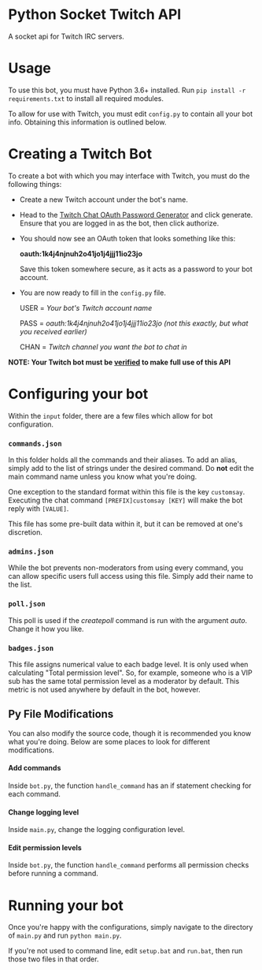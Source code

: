 # Python Socket Twitch API
A socket api for Twitch IRC servers.

# Usage
To use this bot, you must have Python 3.6+ installed. Run `pip install -r requirements.txt` to install all required modules.

To allow for use with Twitch, you must edit `config.py` to contain all your bot info. Obtaining this information is outlined below.

# Creating a Twitch Bot
To create a bot with which you may interface with Twitch, you must do the following things:

- Create a new Twitch account under the bot's name.
- Head to the [Twitch Chat OAuth Password Generator](twitchapps.com/tmi) and click generate. Ensure that you are logged in as the bot, then click authorize.
- You should now see an OAuth token that looks something like this:

   __oauth:1k4j4njnuh2o41jo1j4jjj11io23jo__

   Save this token somewhere secure, as it acts as a password to your bot account.

- You are now ready to fill in the `config.py` file.

   USER = *Your bot's Twitch account name*

   PASS = *oauth:1k4j4njnuh2o41jo1j4jjj11io23jo (not this exactly, but what you received earlier)*

   CHAN = *Twitch channel you want the bot to chat in*

__NOTE: Your Twitch bot must be [verified](https://dev.twitch.tv/limit-increase) to make full use of this API__

# Configuring your bot
Within the `input` folder, there are a few files which allow for bot configuration.

### `commands.json`
In this folder holds all the commands and their aliases. To add an alias, simply add to the list of strings under the desired command. Do **not** edit the main command name unless you know what you're doing.

One exception to the standard format within this file is the key `customsay`. Executing the chat command `[PREFIX]customsay [KEY]` will make the bot reply with `[VALUE]`. 

This file has some pre-built data within it, but it can be removed at one's discretion.

### `admins.json`
While the bot prevents non-moderators from using every command, you can allow specific users full access using this file. Simply add their name to the list.

### `poll.json`
This poll is used if the _createpoll_ command is run with the argument _auto_. Change it how you like.

### `badges.json`
This file assigns numerical value to each badge level. It is only used when calculating "Total permission level". So, for example, someone who is a VIP sub has the same total permission level as a moderator by default. This metric is not used anywhere by default in the bot, however.

## Py File Modifications
You can also modify the source code, though it is recommended you know what you're doing. Below are some places to look for different modifications.

#### Add commands
Inside `bot.py`, the function `handle_command` has an if statement checking for each command.

#### Change logging level
Inside `main.py`, change the logging configuration level.

#### Edit permission levels
Inside `bot.py`, the function `handle_command` performs all permission checks before running a command.

# Running your bot
Once you're happy with the configurations, simply navigate to the directory of `main.py` and run `python main.py`.

If you're not used to command line, edit `setup.bat` and `run.bat`, then run those two files in that order.
